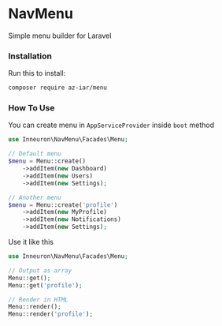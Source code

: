 # NavMenu

Simple menu builder for Laravel

### Installation
Run this to install:
```bash
composer require az-iar/menu
```

### How To Use
You can create menu in `AppServiceProvider` inside `boot` method
```php
use Inneuron\NavMenu\Facades\Menu;

// Default menu
$menu = Menu::create()
    ->addItem(new Dashboard)
    ->addItem(new Users)
    ->addItem(new Settings);

// Another menu
$menu = Menu::create('profile')
    ->addItem(new MyProfile)
    ->addItem(new Notifications)
    ->addItem(new Settings);
```
Use it like this
```php
use Inneuron\NavMenu\Facades\Menu;

// Output as array
Menu::get();
Menu::get('profile');

// Render in HTML
Menu::render();
Menu::render('profile');
```